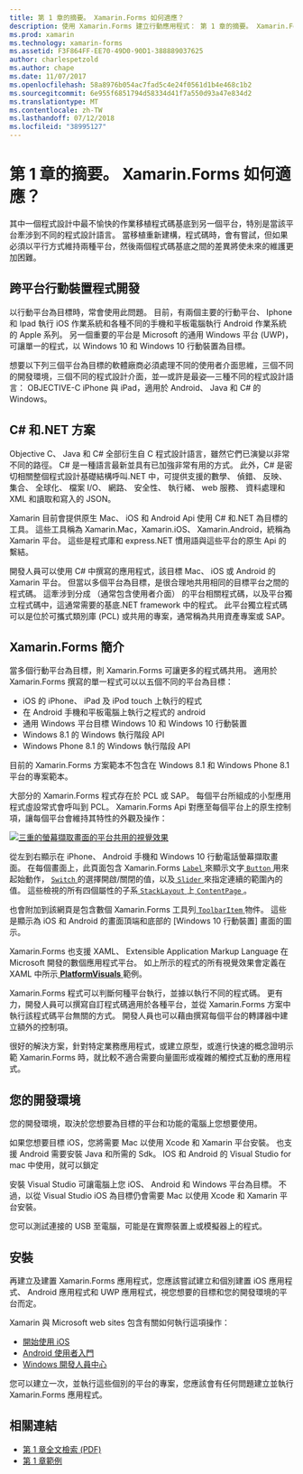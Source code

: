 ```yaml
---
title: 第 1 章的摘要。 Xamarin.Forms 如何適應？
description: 使用 Xamarin.Forms 建立行動應用程式： 第 1 章的摘要。 Xamarin.Forms 如何適應？
ms.prod: xamarin
ms.technology: xamarin-forms
ms.assetid: F3F864FF-EE70-49D0-90D1-388889037625
author: charlespetzold
ms.author: chape
ms.date: 11/07/2017
ms.openlocfilehash: 58a8976b054ac7fad5c4e24f0561d1b4e468c1b2
ms.sourcegitcommit: 6e955f6851794d58334d41f7a550d93a47e834d2
ms.translationtype: MT
ms.contentlocale: zh-TW
ms.lasthandoff: 07/12/2018
ms.locfileid: "38995127"
---
```

# <a name="summary-of-chapter-1-how-does-xamarinforms-fit-in"></a>第 1 章的摘要。 Xamarin.Forms 如何適應？

其中一個程式設計中最不愉快的作業移植程式碼基底到另一個平台，特別是當該平台牽涉到不同的程式設計語言。 當移植重新建構，程式碼時，會有嘗試，但如果必須以平行方式維持兩種平台，然後兩個程式碼基底之間的差異將使未來的維護更加困難。

## <a name="cross-platform-mobile-development"></a>跨平台行動裝置程式開發

以行動平台為目標時，常會使用此問題。 目前，有兩個主要的行動平台、 Iphone 和 Ipad 執行 iOS 作業系統和各種不同的手機和平板電腦執行 Android 作業系統的 Apple 系列。 另一個重要的平台是 Microsoft 的通用 Windows 平台 (UWP)，可讓單一的程式，以 Windows 10 和 Windows 10 行動裝置為目標。

想要以下列三個平台為目標的軟體廠商必須處理不同的使用者介面思維，三個不同的開發環境，三個不同的程式設計介面，並&mdash;或許是最姿&mdash;三種不同的程式設計語言： OBJECTIVE-C iPhone 與 iPad，適用於 Android、 Java 和 C# 的 Windows。

## <a name="the-c-and-net-solution"></a>C# 和.NET 方案

Objective C、 Java 和 C# 全部衍生自 C 程式設計語言，雖然它們已演變以非常不同的路徑。 C# 是一種語言最新並具有已加強非常有用的方式。 此外，C# 是密切相關整個程式設計基礎結構呼叫.NET 中，可提供支援的數學、 偵錯、 反映、 集合、 全球化、 檔案 I/O、 網路、 安全性、 執行緒、 web 服務、 資料處理和 XML 和讀取和寫入的 JSON。

Xamarin 目前會提供原生 Mac、 iOS 和 Android Api 使用 C# 和.NET 為目標的工具。 這些工具稱為 Xamarin.Mac，Xamarin.iOS、 Xamarin.Android，統稱為 Xamarin 平台。 這些是程式庫和 express.NET 慣用語與這些平台的原生 Api 的繫結。

開發人員可以使用 C# 中撰寫的應用程式，該目標 Mac、 iOS 或 Android 的 Xamarin 平台。 但當以多個平台為目標，是很合理地共用相同的目標平台之間的程式碼。 這牽涉到分成 （通常包含使用者介面） 的平台相關程式碼，以及平台獨立程式碼中，這通常需要的基底.NET framework 中的程式。 此平台獨立程式碼可以是位於可攜式類別庫 (PCL) 或共用的專案，通常稱為共用資產專案或 SAP。

## <a name="introducing-xamarinforms"></a>Xamarin.Forms 簡介

當多個行動平台為目標，則 Xamarin.Forms 可讓更多的程式碼共用。 適用於 Xamarin.Forms 撰寫的單一程式可以以五個不同的平台為目標：

- iOS 的 iPhone、 iPad 及 iPod touch 上執行的程式
- 在 Android 手機和平板電腦上執行之程式的 android
- 通用 Windows 平台目標 Windows 10 和 Windows 10 行動裝置
- Windows 8.1 的 Windows 執行階段 API
- Windows Phone 8.1 的 Windows 執行階段 API

目前的 Xamarin.Forms 方案範本不包含在 Windows 8.1 和 Windows Phone 8.1 平台的專案範本。

大部分的 Xamarin.Forms 程式存在於 PCL 或 SAP。 每個平台所組成的小型應用程式虛設常式會呼叫到 PCL。 Xamarin.Forms Api 對應至每個平台上的原生控制項，讓每個平台會維持其特性的外觀及操作：

[![三重的螢幕擷取畫面的平台共用的視覺效果](images/ch01fg03-small.png "每個平台上的 Xamarin.Forms 控制項")](images/ch01fg03-large.png#lightbox "Xamarin.Forms 控制項在每個平台上")

從左到右顯示在 iPhone、 Android 手機和 Windows 10 行動電話螢幕擷取畫面。 在每個畫面上，此頁面包含 Xamarin.Forms [ `Label` ](xref:Xamarin.Forms.Label)來顯示文字[ `Button` ](xref:Xamarin.Forms.Button)用來起始動作， [ `Switch` ](xref:Xamarin.Forms.Switch)的選擇開啟/關閉的值，以及[ `Slider` ](xref:Xamarin.Forms.Slider)來指定連續的範圍內的值。 這些檢視的所有四個屬性的子系[ `StackLayout` ](xref:Xamarin.Forms.StackLayout)上[ `ContentPage` ](xref:Xamarin.Forms.ContentPage)。

也會附加到該網頁是包含數個 Xamarin.Forms 工具列[ `ToolbarItem` ](xref:Xamarin.Forms.ToolbarItem)物件。 這些是顯示為 iOS 和 Android 的畫面頂端和底部的 [Windows 10 行動裝置] 畫面的圖示。

Xamarin.Forms 也支援 XAML、 Extensible Application Markup Language 在 Microsoft 開發的數個應用程式平台。 如上所示的程式的所有視覺效果會定義在 XAML 中所示[ **PlatformVisuals** ](https://github.com/xamarin/xamarin-forms-book-samples/tree/master/Chapter01/PlatformVisuals)範例。

Xamarin.Forms 程式可以判斷何種平台執行，並據以執行不同的程式碼。 更有力，開發人員可以撰寫自訂程式碼適用於各種平台，並從 Xamarin.Forms 方案中執行該程式碼平台無關的方式。 開發人員也可以藉由撰寫每個平台的轉譯器中建立額外的控制項。

很好的解決方案，針對特定業務應用程式，或建立原型，或進行快速的概念證明示範 Xamarin.Forms 時，就比較不適合需要向量圖形或複雜的觸控式互動的應用程式。

## <a name="your-development-environment"></a>您的開發環境

您的開發環境，取決於您想要為目標的平台和功能的電腦上您想要使用。

如果您想要目標 iOS，您將需要 Mac 以使用 Xcode 和 Xamarin 平台安裝。 也支援 Android 需要安裝 Java 和所需的 Sdk。 IOS 和 Android 的 Visual Studio for mac 中使用，就可以鎖定

安裝 Visual Studio 可讓電腦上您 iOS、 Android 和 Windows 平台為目標。 不過，以從 Visual Studio iOS 為目標仍會需要 Mac 以使用 Xcode 和 Xamarin 平台安裝。

您可以測試連接的 USB 至電腦，可能是在實際裝置上或模擬器上的程式。

## <a name="installation"></a>安裝

再建立及建置 Xamarin.Forms 應用程式，您應該嘗試建立和個別建置 iOS 應用程式、 Android 應用程式和 UWP 應用程式，視您想要的目標和您的開發環境的平台而定。

Xamarin 與 Microsoft web sites 包含有關如何執行這項操作：

- [開始使用 iOS](~/ios/get-started/index.md)
- [Android 使用者入門](~/android/get-started/index.md)
- [Windows 開發人員中心](http://dev.windows.com)

您可以建立一次，並執行這些個別的平台的專案，您應該會有任何問題建立並執行 Xamarin.Forms 應用程式。



## <a name="related-links"></a>相關連結

- [第 1 章全文檢索 (PDF)](https://download.xamarin.com/developer/xamarin-forms-book/XamarinFormsBook-Ch01-Apr2016.pdf)
- [第 1 章範例](https://github.com/xamarin/xamarin-forms-book-samples/tree/master/Chapter01)
